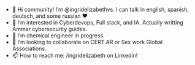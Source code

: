 - 👋 Hi community! I’m @ingridelizabethvs. I can talk in english, spanish, deutsch, and some russian ♥
- 👀 I’m interested in Cyberdevops, Full stack, and IA. Actually writting Ammar cybersecurity guides.
- 🌱 I’m chemical engineer in progress.
- 💞️ I’m looking to collaborate on CERT.AR or Sex work Global Associations.
- 📫 How to reach me: /ingridelizabeth on Linkedin!

<!---
ingridelizabethvs/ingridelizabethvs is a ✨ special ✨ repository because its `README.md` (this file) appears on your GitHub profile.
You can click the Preview link to take a look at your changes.
--->
